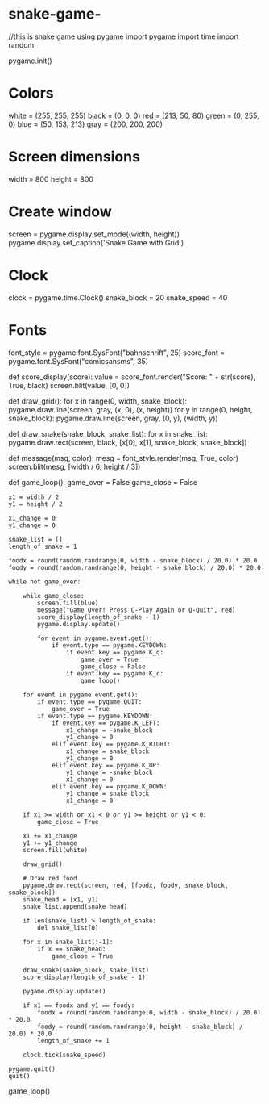 # snake-game-
//this is snake game using pygame
import pygame
import time
import random

pygame.init()

# Colors
white = (255, 255, 255)
black = (0, 0, 0)
red = (213, 50, 80)
green = (0, 255, 0)
blue = (50, 153, 213)
gray = (200, 200, 200)

# Screen dimensions
width = 800
height = 800

# Create window
screen = pygame.display.set_mode((width, height))
pygame.display.set_caption('Snake Game with Grid')

# Clock
clock = pygame.time.Clock()
snake_block = 20
snake_speed = 40

# Fonts
font_style = pygame.font.SysFont("bahnschrift", 25)
score_font = pygame.font.SysFont("comicsansms", 35)


def score_display(score):
    value = score_font.render("Score: " + str(score), True, black)
    screen.blit(value, [0, 0])


def draw_grid():
    for x in range(0, width, snake_block):
        pygame.draw.line(screen, gray, (x, 0), (x, height))
    for y in range(0, height, snake_block):
        pygame.draw.line(screen, gray, (0, y), (width, y))


def draw_snake(snake_block, snake_list):
    for x in snake_list:
        pygame.draw.rect(screen, black, [x[0], x[1], snake_block, snake_block])


def message(msg, color):
    mesg = font_style.render(msg, True, color)
    screen.blit(mesg, [width / 6, height / 3])


def game_loop():
    game_over = False
    game_close = False

    x1 = width / 2
    y1 = height / 2

    x1_change = 0
    y1_change = 0

    snake_list = []
    length_of_snake = 1

    foodx = round(random.randrange(0, width - snake_block) / 20.0) * 20.0
    foody = round(random.randrange(0, height - snake_block) / 20.0) * 20.0

    while not game_over:

        while game_close:
            screen.fill(blue)
            message("Game Over! Press C-Play Again or Q-Quit", red)
            score_display(length_of_snake - 1)
            pygame.display.update()

            for event in pygame.event.get():
                if event.type == pygame.KEYDOWN:
                    if event.key == pygame.K_q:
                        game_over = True
                        game_close = False
                    if event.key == pygame.K_c:
                        game_loop()

        for event in pygame.event.get():
            if event.type == pygame.QUIT:
                game_over = True
            if event.type == pygame.KEYDOWN:
                if event.key == pygame.K_LEFT:
                    x1_change = -snake_block
                    y1_change = 0
                elif event.key == pygame.K_RIGHT:
                    x1_change = snake_block
                    y1_change = 0
                elif event.key == pygame.K_UP:
                    y1_change = -snake_block
                    x1_change = 0
                elif event.key == pygame.K_DOWN:
                    y1_change = snake_block
                    x1_change = 0

        if x1 >= width or x1 < 0 or y1 >= height or y1 < 0:
            game_close = True

        x1 += x1_change
        y1 += y1_change
        screen.fill(white)

        draw_grid()

        # Draw red food
        pygame.draw.rect(screen, red, [foodx, foody, snake_block, snake_block])
        snake_head = [x1, y1]
        snake_list.append(snake_head)

        if len(snake_list) > length_of_snake:
            del snake_list[0]

        for x in snake_list[:-1]:
            if x == snake_head:
                game_close = True

        draw_snake(snake_block, snake_list)
        score_display(length_of_snake - 1)

        pygame.display.update()

        if x1 == foodx and y1 == foody:
            foodx = round(random.randrange(0, width - snake_block) / 20.0) * 20.0
            foody = round(random.randrange(0, height - snake_block) / 20.0) * 20.0
            length_of_snake += 1

        clock.tick(snake_speed)

    pygame.quit()
    quit()


game_loop()

